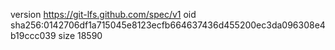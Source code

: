 version https://git-lfs.github.com/spec/v1
oid sha256:0142706df1a715045e8123ecfb664637436d455200ec3da096308e4b19ccc039
size 18590
